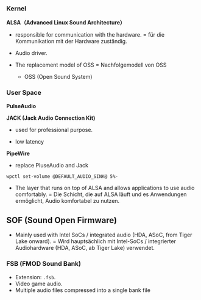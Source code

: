 ### Kernel 

**ALSA（Advanced Linux Sound Architecture）**
 
* responsible for communication with the hardware. = für die Kommunikation mit der Hardware zuständig.

* Audio driver.

* The replacement model of OSS = Nachfolgemodell von OSS
    * OSS (Open Sound System)



### User Space

**PulseAudio**

**JACK (Jack Audio Connection Kit)**

* used for professional purpose.

* low latency

**PipeWire**
* replace PluseAudio and Jack
```bash
wpctl set-volume @DEFAULT_AUDIO_SINK@ 5%-
```
* The layer that runs on top of ALSA and allows applications to use audio comfortably. = Die Schicht, die auf ALSA läuft und es Anwendungen ermöglicht, Audio komfortabel zu nutzen.


## SOF (Sound Open Firmware)
* Mainly used with Intel SoCs / integrated audio (HDA, ASoC, from Tiger Lake onward). = Wird hauptsächlich mit Intel-SoCs / integrierter Audiohardware (HDA, ASoC, ab Tiger Lake) verwendet.


### FSB (FMOD Sound Bank)
* Extension: `.fsb`.
* Video game audio.
* Multiple audio files compressed into a single bank file
